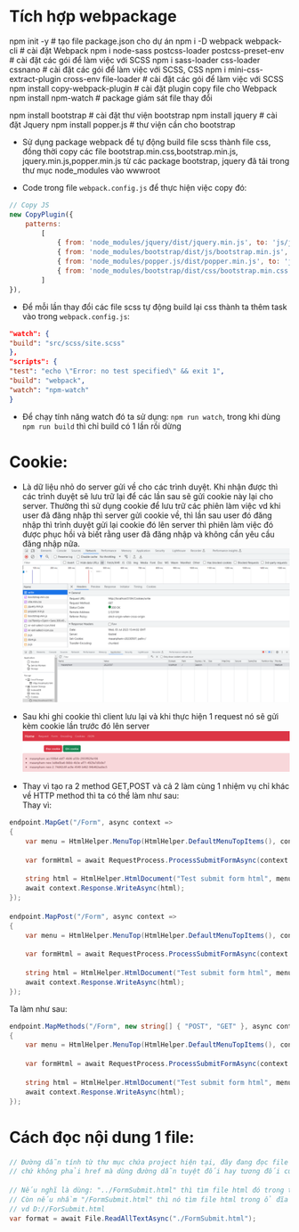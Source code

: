 # Tích hợp webpackage
npm init -y                                         # tạo file package.json cho dự án
npm i -D webpack webpack-cli                        # cài đặt Webpack
npm i node-sass postcss-loader postcss-preset-env   # cài đặt các gói để làm việc với SCSS
npm i sass-loader css-loader cssnano                # cài đặt các gói để làm việc với SCSS, CSS
npm i mini-css-extract-plugin cross-env file-loader # cài đặt các gói để làm việc với SCSS
npm install copy-webpack-plugin                     # cài đặt plugin copy file cho Webpack
npm install npm-watch                               # package giám sát file  thay đổi

npm install bootstrap                               # cài đặt thư viện bootstrap
npm install jquery                                  # cài đặt Jquery
npm install popper.js                               # thư viện cần cho bootstrap

- Sử dụng package webpack để tự động build file scss thành file css, đồng thời copy các file bootstrap.min.css,bootstrap.min.js,
jquery.min.js,popper.min.js từ các package bootstrap, jquery đã tải trong thư mục node_modules vào wwwroot
+ Code trong file `webpack.config.js` để thực hiện việc copy đó:
```js
// Copy JS
new CopyPlugin({
    patterns:
        [
            { from: 'node_modules/jquery/dist/jquery.min.js', to: 'js/jquery.min.js' },
            { from: 'node_modules/bootstrap/dist/js/bootstrap.min.js', to: 'js/bootstrap.min.js' },
            { from: 'node_modules/popper.js/dist/popper.min.js', to: 'js/popper.min.js' },
            { from: 'node_modules/bootstrap/dist/css/bootstrap.min.css', to: 'css/bootstrap.min.css' },
        ]
}),
```
- Để mỗi lần thay đổi các file scss tự động build lại css thành ta thêm task vào trong `webpack.config.js`:
```json
"watch": {
"build": "src/scss/site.scss"
},
"scripts": {
"test": "echo \"Error: no test specified\" && exit 1", 
"build": "webpack",
"watch": "npm-watch"
}
```
+ Để chạy tính năng watch đó ta sử dụng: `npm run watch`, trong khi dùng `npm run build` thì chỉ build có 1 lần rồi dừng

# Cookie:
- Là dữ liệu nhỏ do server gửi về cho các trình duyệt. Khi nhận được thì các trình duyệt sẽ lưu trữ lại để các lần sau sẽ gửi cookie này lại cho server. Thường thì sử dụng cookie để lưu trữ các phiên làm việc vd khi user đã đăng nhập thì server gửi cookie về, thì lần sau user đó đăng nhập thì trình duyệt gửi lại cookie đó lên server thì phiên làm việc đó được phục hồi và biết rằng user đã đăng nhập và không cần yêu cầu đăng nhập nữa.
![Alt text](image-1.png)
![Alt text](image.png)
- Sau khi ghi cookie thì client lưu lại và khi thực hiện 1 request nó sẽ gửi kèm cookie lần trước đó lên server
![Alt text](image-2.png)

- Thay vì tạo ra 2 method GET,POST và cả 2 làm cùng 1 nhiệm vụ chỉ khác về HTTP method thì ta có thể làm như sau:  
Thay vì: 
```csharp
endpoint.MapGet("/Form", async context =>
{
    var menu = HtmlHelper.MenuTop(HtmlHelper.DefaultMenuTopItems(), context.Request);

    var formHtml = await RequestProcess.ProcessSubmitFormAsync(context.Request);

    string html = HtmlHelper.HtmlDocument("Test submit form html", menu + formHtml);
    await context.Response.WriteAsync(html);
});

endpoint.MapPost("/Form", async context =>
{
    var menu = HtmlHelper.MenuTop(HtmlHelper.DefaultMenuTopItems(), context.Request);

    var formHtml = await RequestProcess.ProcessSubmitFormAsync(context.Request);

    string html = HtmlHelper.HtmlDocument("Test submit form html", menu + formHtml);
    await context.Response.WriteAsync(html);
});
```
Ta làm như sau:
```csharp
endpoint.MapMethods("/Form", new string[] { "POST", "GET" }, async context =>
{
    var menu = HtmlHelper.MenuTop(HtmlHelper.DefaultMenuTopItems(), context.Request);

    var formHtml = await RequestProcess.ProcessSubmitFormAsync(context.Request);

    string html = HtmlHelper.HtmlDocument("Test submit form html", menu + formHtml);
    await context.Response.WriteAsync(html);
});
```

# Cách đọc nội dung 1 file:
```csharp
// Đường dẫn tính từ thư mục chứa project hiện tại, đây đang đọc file 
// chứ không phải href mà dùng đường dẫn tuyệt đối hay tương đối của url

// Nếu nghĩ là dùng: "../FormSubmit.html" thì tìm file html đó trong thư mục cha của projec hiện tại
// Còn nếu nhầm "/FormSubmit.html" thì nó tìm file html trong ổ đĩa hiện tại
// vd D://ForSubmit.html
var format = await File.ReadAllTextAsync("./FormSubmit.html");
```
